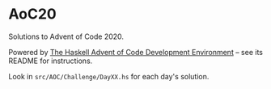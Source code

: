 # AoC20

Solutions to Advent of Code 2020.

Powered by [The Haskell Advent of Code Development Environment](https://github.com/mstksg/advent-of-code-dev) – see its README for instructions.

Look in `src/AOC/Challenge/DayXX.hs` for each day's solution.
